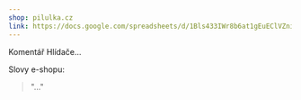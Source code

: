 ```yaml
---
shop: pilulka.cz
link: https://docs.google.com/spreadsheets/d/1Bls433IWr8b6at1gEuEClVZniTNVpUpCZ5XithovA90/edit?usp=sharing
---
```


Komentář Hlídače...

Slovy e-shopu:

> "..."
